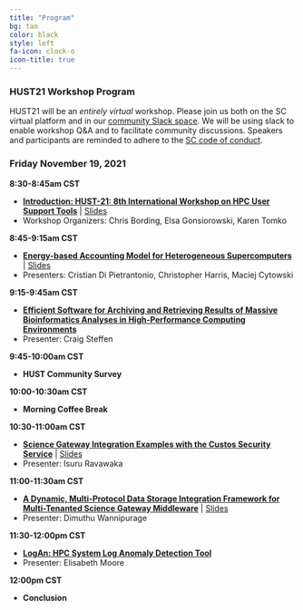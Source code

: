 ```yaml
---
title: "Program"
bg: tan
color: black
style: left
fa-icon: clock-o
icon-title: true
---
```


### HUST21 Workshop Program

HUST21 will be an *entirely virtual* workshop.
Please join us both on the SC virtual platform and in our [community Slack space](https://join.slack.com/t/hpcusersupporttools/shared_invite/zt-izzppzj7-KimN1u9oLCGaYE1TN1eeDg). We will be using slack to enable workshop Q&A and to facilitate community discussions. Speakers and participants are reminded to adhere to the [SC code of conduct](https://sc21.supercomputing.org/attend/code-of-conduct/).

### Friday November 19, 2021

**8:30-8:45am CST**
 - **[Introduction: HUST-21: 8th International Workshop on HPC User Support Tools](https://sc21.supercomputing.org/presentation/?id=wksp133&sess=sess113)** | [Slides](2021_presentations/hust-slides.pdf)
 - Workshop Organizers: Chris Bording, Elsa Gonsiorowski, Karen Tomko

**8:45-9:15am CST**
- **[Energy-based Accounting Model for Heterogeneous Supercomputers](https://sc21.supercomputing.org/?post_type=page&p=3479&id=ws_hust102&sess=sess113)** | [Slides](2021-presentations/p1-HUST21___Presentation.pdf)
 - Presenters: Cristian Di Pietrantonio, Christopher Harris, Maciej Cytowski

**9:15-9:45am CST**
 - **[Efficient Software for Archiving and Retrieving Results of Massive Bioinformatics Analyses in High-Performance Computing Environments
](https://sc21.supercomputing.org/?post_type=page&p=3479&id=ws_hust105&sess=sess113)**
 - Presenter: Craig Steffen


**9:45-10:00am CST**
 - **HUST Community Survey**

**10:00-10:30am CST**
 - **Morning Coffee Break**

**10:30-11:00am CST**
 - **[Science Gateway Integration Examples with the Custos Security Service](https://sc21.supercomputing.org/?post_type=page&p=3479&id=ws_hust103&sess=sess113)** | [Slides](2021-presentations/p3-hust21-Custos.pdf)
 - Presenter: Isuru Ravawaka

**11:00-11:30am CST**
 - **[A Dynamic, Multi-Protocol Data Storage Integration Framework for Multi-Tenanted Science Gateway Middleware](https://sc21.supercomputing.org/?post_type=page&p=3479&id=ws_hust104&sess=sess113)** | [Slides](2021-presentations/p4-hust21-Airavata.pdf)
 - Presenter: Dimuthu Wannipurage

**11:30-12:00pm CST**
 - **[LogAn: HPC System Log Anomaly Detection Tool](https://sc21.supercomputing.org/?post_type=page&p=3479&id=ws_hust101&sess=sess113)**
 - Presenter: Elisabeth Moore

**12:00pm CST**
 - **Conclusion**
